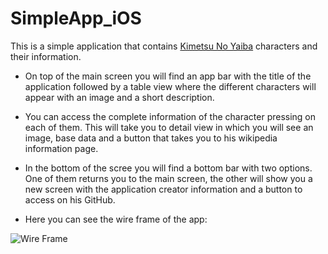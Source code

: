 # SimpleApp_iOS

This is a simple application that contains [Kimetsu No Yaiba](https://es.wikipedia.org/wiki/Kimetsu_no_Yaiba) characters and their information.

* On top of the main screen you will find an app bar with the title of the application followed by a table view where the different characters will appear with an image and a short description.

* You can access the complete information of the character pressing on each of them. This will take you to detail view in which you will see an image, base data and  a button that takes you to his wikipedia information page.

* In the bottom of the scree you will find a bottom bar with two options. One of them returns you to the main screen, the other will show you a new screen with the application creator information and a button to access on his GitHub.

* Here you can see the wire frame of the app:

![Wire Frame](file:///Users/irenehernandez/Developer/SimpleApp_iOS/WireFrame/WireFrameApp.png)
